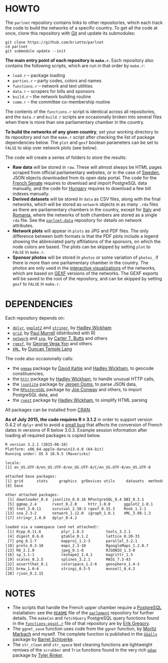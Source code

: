 # HOWTO

The `parlnet` repository contains links to other repositories, which each track the code to build the networks of a specific country. To get all the code at once, clone this repository with [Git](https://git-scm.com/download/) and update its submodules:

```git
git clone https://github.com/briatte/parlnet
cd parlnet
git submodule update --init
```

__The main entry point of each repository is `make.r`.__ Each repository also contains the following scripts, which are run in that order by `make.r`:

- `load.r` – package loading
- `parties.r` – party codes, colors and names
- `functions.r` – network and text utilities
- `data.r` – scrapers for bills and sponsors
- `build.r` – the network building routine
- `comm.r` – the committee co-membership routine

The contents of the `functions.r` script is identical across all repositories, and the `data.r` and `build.r` scripts are occasionally broken into several files when there is more than one parliamentary chamber in the country.

__To build the networks of any given country__, set your working directory to its repository and run the `make.r` script after checking the list of package dependencies below. The `plot` and `gexf` boolean parameters can be set to `FALSE` to skip over network plots (see below).

The code will create a series of folders to store the results:

- __Raw data__ will be stored in `raw`. These will almost always be HTML pages scraped from official parliamentary websites, or in the case of [Sweden](https://github.com/briatte/riksdag), JSON objects downloaded from its open data portal. The code for the [French Senate](https://github.com/briatte/parlement) requires to download and import PostgreSQL data manually, and the code for [Hungary](https://github.com/briatte/orszaggyules) requires to download a few bill indexes manually.
- __Derived datasets__ will be stored in `data` as CSV files, along with the final networks, which will be stored as `network` objects in as many `.rda` files as there are parliamentary chambers in the country, except for [Italy](https://github.com/briatte/parlamento) and [Romania](https://github.com/briatte/parlamentul), where the networks of both chambers are stored as a single `rda` file. See the [`parlnet-data`](https://github.com/briatte/parlnet-data) repository for details on network attributes.
- __Network plots__ will appear in `plots` as JPG and PDF files. The only difference between both formats is that the PDF plots include a legend showing the abbreviated party affiliations of the sponsors, on which the node colors are based. The plots can be skipped by setting `plot` to `FALSE` in `make.r`.
- __Sponsor photos__ will be stored in `photos` or some variation of `photos_` if there is more than one parliamentary chamber in the country. The photos are only used in the [interactive visualizations](http://f.briatte.org/parlviz) of the networks, which are based on [GEXF](http://gexf.net/format/) versions of the networks. The GEXF exports will be saved to the root of the repository, and can be skipped by setting `gexf` to `FALSE` in `make.r`.

# DEPENDENCIES

Each repository depends on:

- [`dplyr`](https://github.com/hadley/dplyr),
[`ggplot2`](https://github.com/hadley/ggplot2) and
[`stringr`](https://github.com/hadley/stringr),
by [Hadley Wickham](https://github.com/hadley)
- [`grid`](https://www.stat.auckland.ac.nz/~paul/grid/grid.html),
by [Paul Murrell](https://www.stat.auckland.ac.nz/~paul/) (distributed with R)
- [`network`](http://cran.r-project.org/web/packages/network/) and
[`sna`](http://cran.r-project.org/web/packages/sna/),
by [Carter T. Butts](http://erzuli.ss.uci.edu/~buttsc/) and others
- [`rgexf`](http://bitbucket.org/gvegayon/rgexf),
by [George Vega Yon](http://bitbucket.org/gvegayon/) and others
- [`XML`](http://cran.r-project.org/web/packages/XML/),
by [Duncan Temple Lang](http://www.stat.ucdavis.edu/~duncan/)

The code also occasionally calls:

- the [`ggmap`](https://github.com/dkahle/ggmap) package by [David Kahle](https://github.com/dkahle) and [Hadley Wickham](https://github.com/hadley), to geocode constituencies,
- the [`httr`](https://github.com/hadley/httr) package by [Hadley Wickham](https://github.com/hadley), to handle unusual HTTP calls,
- the [`jsonlite`](https://github.com/jeroenooms/jsonlite) package by [Jeroen Ooms](https://github.com/jeroenooms), to parse JSON data,
- the [`RPostgreSQL`](http://cran.r-project.org/web/packages/RPostgreSQL/) package by [Joe Conway](http://www.joeconway.com/) and others, to import PostgreSQL data, and
- the [`rvest`](https://github.com/hadley/rvest) package by [Hadley Wickham](https://github.com/hadley), to simplify HTML parsing

All packages can be installed from [CRAN](https://cran.r-project.org/).

__As of July 2015, the code requires R ≥ 3.1.2__ in order to support version 0.4.2 of `dplyr` and to avoid a [small bug](https://github.com/hadley/lubridate/issues/194) that affects the conversion of French dates in versions of R below 3.0.3. Example session information after loading all required packages is copied below.

```txt
R version 3.2.1 (2015-06-18)
Platform: x86_64-apple-darwin13.4.0 (64-bit)
Running under: OS X 10.9.5 (Mavericks)

locale:
[1] en_US.UTF-8/en_US.UTF-8/en_US.UTF-8/C/en_US.UTF-8/en_US.UTF-8

attached base packages:
[1] grid      stats     graphics  grDevices utils     datasets  methods  
[8] base     

other attached packages:
 [1] downloader_0.4  jsonlite_0.9.16 RPostgreSQL_0.4 DBI_0.3.1      
 [5] ggmap_2.4       rvest_0.2.0     httr_1.0.0      ggplot2_1.0.1  
 [9] tnet_3.0.11     survival_2.38-3 rgexf_0.15.3    Rook_1.1-1     
[13] sna_2.3-2       network_1.12.0  igraph_1.0.1    XML_3.98-1.3   
[17] stringr_1.0.0   dplyr_0.4.2    

loaded via a namespace (and not attached):
 [1] Rcpp_0.11.6         plyr_1.8.3          tools_3.2.1        
 [4] digest_0.6.8        gtable_0.1.2        lattice_0.20-33    
 [7] png_0.1-7           mapproj_1.2-3       parallel_3.2.1     
[10] proto_0.3-10        maps_2.3-10         RgoogleMaps_1.2.0.7
[13] R6_2.1.0            jpeg_0.1-8          RJSONIO_1.3-0      
[16] sp_1.1-1            reshape2_1.4.1      magrittr_1.5       
[19] scales_0.2.5        splines_3.2.1       MASS_7.3-43        
[22] assertthat_0.1      colorspace_1.2-6    geosphere_1.4-3    
[25] brew_1.0-6          stringi_0.5-5       munsell_0.4.2      
[28] rjson_0.2.15
```

# NOTES

* The scripts that handle the French upper chamber require a [PostgreSQL](https://www.postgresql.org/) installation: see the [`README`](https://github.com/briatte/parlement/blob/master/README.md) file of the [`parlement`](https://github.com/briatte/parlement) repository for further details. The `makeCxn` and `fetchQuery` PostgreSQL query functions found in the [`functions-pgsql.r`](https://github.com/briatte/parlement/blob/master/functions-pgsql.r) file of that repository are by [Erik Gregory](https://anrprogrammer.wordpress.com/2013/07/27/easier-database-querying-with-r/).
* The `ggnet_save` function uses code from the `ggnet` function, by [Moritz Marbach](https://github.com/sumtxt) and myself. The complete function is published in the [`GGally`](https://github.com/ggobi/ggally) package by [Barret Schloerke](https://github.com/schloerke).
* The `str_clean` and `str_space` text cleaning functions are lightweight remixes of the `scrubber` and `Trim` functions found in the very rich [`qdap`](https://github.com/trinker/qdap/) package by [Tyler Rinker](https://github.com/trinker/).
